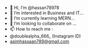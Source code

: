 - 👋 Hi, I’m @hassan78978
- 👀 I’m interested in Business and IT...
- 🌱 I’m currently learning MERN...
- 💞️ I’m looking to collaborate on ...
- 📫 How to reach me :
- @doublealpha_666_ (Instagram ID)
- asimhassaan789@gmail.com 
<!---
hassan78978/hassan78978 is a ✨ special ✨ repository because its `README.md` (this file) appears on your GitHub profile.
You can click the Preview link to take a look at your changes.
--->
